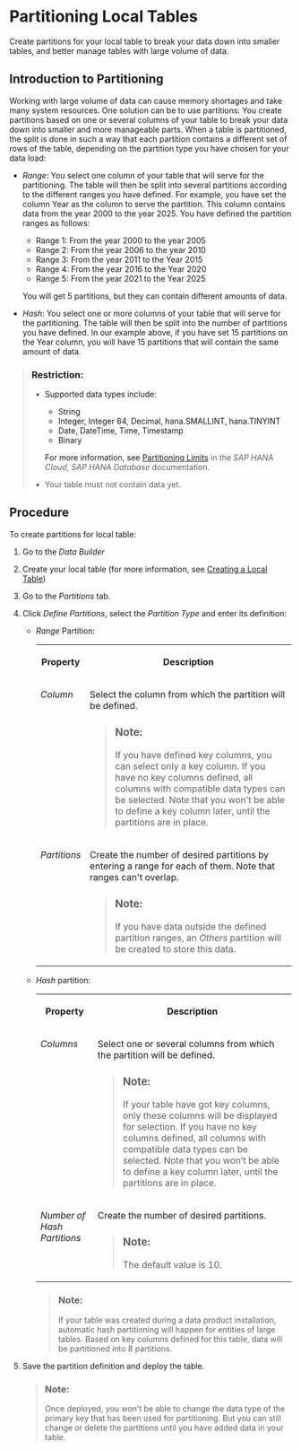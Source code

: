 <!-- loio03191f36e9144b2aaa47b8c9eea039c1 -->

# Partitioning Local Tables

Create partitions for your local table to break your data down into smaller tables, and better manage tables with large volume of data.



<a name="loio03191f36e9144b2aaa47b8c9eea039c1__section_dvb_fjh_1fc"/>

## Introduction to Partitioning

Working with large volume of data can cause memory shortages and take many system resources. One solution can be to use partitions: You create partitions based on one or several columns of your table to break your data down into smaller and more manageable parts. When a table is partitioned, the split is done in such a way that each partition contains a different set of rows of the table, depending on the partition type you have chosen for your data load:

-   *Range*: You select one column of your table that will serve for the partitioning. The table will then be split into several partitions according to the different ranges you have defined. For example, you have set the column Year as the column to serve the partition. This column contains data from the year 2000 to the year 2025. You have defined the partition ranges as follows:

    -   Range 1: From the year 2000 to the year 2005
    -   Range 2: From the year 2006 to the year 2010
    -   Range 3: From the year 2011 to the Year 2015
    -   Range 4: From the year 2016 to the Year 2020
    -   Range 5: From the year 2021 to the Year 2025

    You will get 5 partitions, but they can contain different amounts of data.

-   *Hash*: You select one or more columns of your table that will serve for the partitioning. The table will then be split into the number of partitions you have defined. In our example above, if you have set 15 partitions on the Year column, you will have 15 partitions that will contain the same amount of data.

> ### Restriction:  
> -   Supported data types include:
> 
>     -   String
>     -   Integer, Integer 64, Decimal, hana.SMALLINT, hana.TINYINT
>     -   Date, DateTime, Time, Timestamp
>     -   Binary
> 
>     For more information, see [Partitioning Limits](https://help.sap.com/docs/HANA_CLOUD_DATABASE/f9c5015e72e04fffa14d7d4f7267d897/8dd866a688ec4914a074727a2c800142.html) in the *SAP HANA Cloud, SAP HANA Database* documentation.
> 
> -   Your table must not contain data yet.



<a name="loio03191f36e9144b2aaa47b8c9eea039c1__section_c5k_hjh_1fc"/>

## Procedure

To create partitions for local table:

1.  Go to the *Data Builder*
2.  Create your local table \(for more information, see [Creating a Local Table](creating-a-local-table-2509fe4.md)\)
3.  Go to the *Partitions* tab.
4.  Click *Define Partitions*, select the *Partition Type* and enter its definition:
    -   *Range* Partition:


        <table>
        <tr>
        <th valign="top">

        Property
        
        </th>
        <th valign="top">

        Description
        
        </th>
        </tr>
        <tr>
        <td valign="top">
        
        *Column*
        
        </td>
        <td valign="top">
        
        Select the column from which the partition will be defined.

        > ### Note:  
        > If you have defined key columns, you can select only a key column. If you have no key columns defined, all columns with compatible data types can be selected. Note that you won’t be able to define a key column later, until the partitions are in place.


        
        </td>
        </tr>
        <tr>
        <td valign="top">
        
        *Partitions*
        
        </td>
        <td valign="top">
        
        Create the number of desired partitions by entering a range for each of them. Note that ranges can't overlap.

        > ### Note:  
        > If you have data outside the defined partition ranges, an *Others* partition will be created to store this data.


        
        </td>
        </tr>
        </table>
        
    -   *Hash* partition:


        <table>
        <tr>
        <th valign="top">

        Property
        
        </th>
        <th valign="top">

        Description
        
        </th>
        </tr>
        <tr>
        <td valign="top">
        
        *Columns*
        
        </td>
        <td valign="top">
        
        Select one or several columns from which the partition will be defined.

        > ### Note:  
        > If your table have got key columns, only these columns will be displayed for selection. If you have no key columns defined, all columns with compatible data types can be selected. Note that you won’t be able to define a key column later, until the partitions are in place.


        
        </td>
        </tr>
        <tr>
        <td valign="top">
        
        *Number of Hash Partitions*
        
        </td>
        <td valign="top">
        
        Create the number of desired partitions.

        > ### Note:  
        > The default value is 10.


        
        </td>
        </tr>
        </table>
        
        > ### Note:  
        > If your table was created during a data product installation, automatic hash partitioning will happen for entities of large tables. Based on key columns defined for this table, data will be partitioned into 8 partitions.


5.  Save the partition definition and deploy the table.

    > ### Note:  
    > Once deployed, you won’t be able to change the data type of the primary key that has been used for partitioning. But you can still change or delete the partitions until you have added data in your table.


